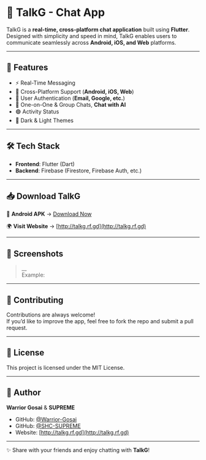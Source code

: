 # 💬 TalkG - Chat App

TalkG is a **real-time, cross-platform chat application** built using **Flutter**.  
Designed with simplicity and speed in mind, TalkG enables users to communicate seamlessly across **Android, iOS, and Web** platforms.

---

## 🚀 Features

- ⚡ Real-Time Messaging  
- 📱 Cross-Platform Support (**Android, iOS, Web**)  
- 🔐 User Authentication (**Email, Google, etc.**)  
- 👥 One-on-One & Group Chats, **Chat with AI**  
- 🟢 Activity Status  
- 🌙 Dark & Light Themes  

---

## 🛠️ Tech Stack

- **Frontend**: Flutter (Dart)  
- **Backend**: Firebase (Firestore, Firebase Auth, etc.)  

---

## 📥 Download TalkG

📱 **Android APK** → [Download Now](https://github.com/Warrior-Gosai/Download-TalkG-App)  

🌍 **Visit Website** → [http://talkg.rf.gd](http://talkg.rf.gd)  

---

## 📸 Screenshots

> __  
Example:


---

## 🤝 Contributing

Contributions are always welcome!  
If you’d like to improve the app, feel free to fork the repo and submit a pull request.  

---

## 📜 License

This project is licensed under the MIT License.  

---

## 👤 Author

**Warrior Gosai** & **SUPREME**
- GitHub: [@Warrior-Gosai](https://github.com/Warrior-Gosai)
- GitHub: [@SHC-SUPREME](https://github.com/SHC-SUPREME)
- Website: [http://talkg.rf.gd](http://talkg.rf.gd)  

---

✨ Share with your friends and enjoy chatting with **TalkG**!
